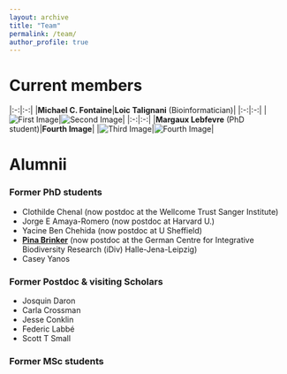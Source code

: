 ```yaml
---
layout: archive
title: "Team"
permalink: /team/
author_profile: true
---
```


# Current members

|:-:|:-:|
|**Michael C. Fontaine**|**Loic Talignani** (Bioinformatician)|
|:-:|:-:|
|![First Image]()|![Second Image]()|
|:-:|:-:|
|**Margaux Lebfevre** (PhD student)|**Fourth Image**|
|![Third Image]()|![Fourth Image]()|

# Alumnii
### Former PhD students
- Clothilde Chenal (now postdoc at the Wellcome Trust Sanger Institute)  
- Jorge E Amaya-Romero (now postdoc at Harvard U.)  
- Yacine Ben Chehida (now postdoc at U Sheffield)
- [**Pina Brinker**](https://www.zoologie.uni-halle.de/allgemeine_zoologie/staff/p_brinker/) (now postdoc at the German Centre for Integrative Biodiversity Research (iDiv) Halle-Jena-Leipzig)
- Casey Yanos

### Former Postdoc & visiting Scholars
- Josquin Daron
- Carla Crossman
- Jesse Conklin
- Federic Labbé
- Scott T Small

### Former MSc students

